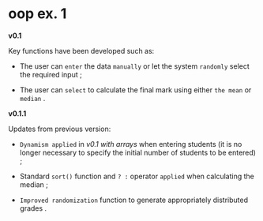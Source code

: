 # oop ex. 1

**v0.1**

Key functions have been developed such as:

- The user can `enter` the data `manually` or let the system `randomly` select the required input ;

- The user can `select` to calculate the final mark using either `the mean` or `median` .

**v0.1.1**

Updates from previous version:

- `Dynamism applied` in *v0.1 with arrays* when entering students (it is no longer necessary to specify the initial number of students to be entered) ;

- Standard `sort()` function and `? :` operator `applied` when calculating the median ;

- `Improved randomization` function to generate appropriately distributed grades .
